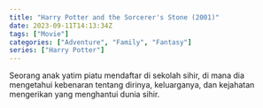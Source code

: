 ```yaml
---
title: "Harry Potter and the Sorcerer's Stone (2001)"
date: 2023-09-11T14:13:34Z
tags: ["Movie"]
categories: ["Adventure", "Family", "Fantasy"]
series: ["Harry Potter"]
---
```


Seorang anak yatim piatu mendaftar di sekolah sihir, di mana dia mengetahui kebenaran tentang dirinya, keluarganya, dan kejahatan mengerikan yang menghantui dunia sihir.

  <mux-player stream-type="on-demand"
  playback-id="TpyRvcdMNKJ02LgiUDa5GaKsyF3YwmHJpNE3Qlb8ASjY" metadata-video-title="mux-video" prefer-playback="mse" controls>
  </mux-player>
  
  
  <script src="https://cdn.jsdelivr.net/npm/@mux/mux-player"></script>
  
   <script id="TpyRvcdMNKJ02LgiUDa5GaKsyF3YwmHJpNE3Qlb8ASjY" type="application/ld+json">
 {
  "@context": "https://schema.org/",
  "@type": "VideoObject",
  "name": "Harry Potter and the Sorcerer's Stone (2001)",
  "contentUrl": "https://stream.mux.com/TpyRvcdMNKJ02LgiUDa5GaKsyF3YwmHJpNE3Qlb8ASjY.m3u8?quality=auto",
  "thumbnailUrl": "https://www.themoviedb.org/t/p/original/cvNvWh3vpZHCCmuZ1g75H8iXuxi.jpg?width=314&fit_mode=preserve&time=25",
  "uploadDate": "2021-06-09T23:23:00Z",
  "encoding": [
    {
      "@type": "VideoObject",
      "name": "800p",
      "width": 480,
      "height": 270,
      "bitrate": 5000,
      "contentUrl": "https://stream.mux.com/TpyRvcdMNKJ02LgiUDa5GaKsyF3YwmHJpNE3Qlb8ASjY.m3u8"
     
    }
  ]
}

</script>

<!-- <video id="video-2" 
class="art-preview lazy video-js vjs-default-skin vjs-big-play-centered" 
controls preload="auto" 
width="640" 
height="240"
poster="https://www.themoviedb.org/t/p/original/cvNvWh3vpZHCCmuZ1g75H8iXuxi.jpg" 
data-setup='{ "example_option": true, "width": "auto", "height": "auto", "techOrder": ["html5","flash"] }' 
onseeked="true"> <source src="https://stream.mux.com/TpyRvcdMNKJ02LgiUDa5GaKsyF3YwmHJpNE3Qlb8ASjY.m3u8" type='video/mp4'> --> <!-- <source src="https://kp3d-my.sharepoint.com/personal/ryoo_kp3d_onmicrosoft_com/_layouts/15/download.aspx?share=EaAbsXW1q5xJu6h2qYE39CoBHd_VAiQHD7RhVT6pygRDXg" type='video/mp4'> -->